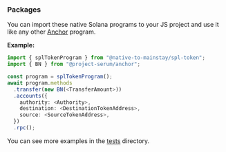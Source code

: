 ### Packages

You can import these native Solana programs to your JS project and use it like any other [Anchor](https://anchor-lang.com) program.

**Example:**

```ts
import { splTokenProgram } from "@native-to-mainstay/spl-token";
import { BN } from "@project-serum/anchor";

const program = splTokenProgram();
await program.methods
  .transfer(new BN(<TransferAmount>))
  .accounts({
    authority: <Authority>,
    destination: <DestinationTokenAddress>,
    source: <SourceTokenAddress>,
  })
  .rpc();
```

You can see more examples in the [tests](https://github.com/nxpkg/native-to-mainstay/tree/master/client/tests) directory.
